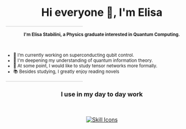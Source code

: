 <h1 align="center">Hi everyone 👋, I'm Elisa</h1>

<hr style="border: none; height: 1px; background-color: #ccc; width: 40%;">

<div align="center" style="font-size: smaller">
  <p><strong>I'm Elisa Stabilini, a Physics graduate interested in Quantum Computing.</strong></p>
</div>

<br>
<!-- List remains outside the centered div -->
<ul style="font-size: smaller">
  <li>🔬 I’m currently working on superconducting qubit control.</li>
  <li>🌱 I'm deepening my understanding of quantum information theory.</li>
  <li>🔭 At some point, I would like to study tensor networks more formally.</li>
  <li>📚 Besides studying, I greatly enjoy reading novels </li>
</ul>

<hr style="border: none; height: 1px; background-color: #ccc; width: 40%;">
<h3 align="center">I use in my day to day work</h3>
<br>

<p align="center">
  <a href="https://skillicons.dev">
    <img src="https://skillicons.dev/icons?i=py,cpp,vscode,git,github,latex,bash,vim,md" alt="Skill Icons"/>
  </a>
</p>
